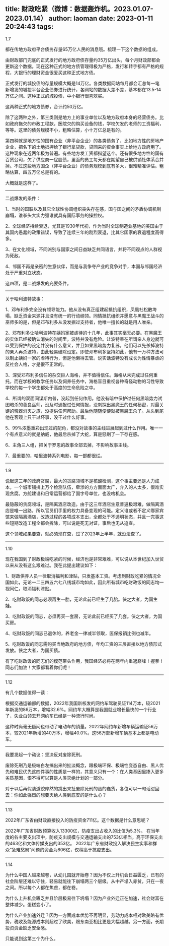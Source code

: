 title: 财政吃紧（微博：数据轰炸机。2023.01.07-2023.01.14）
author: laoman
date: 2023-01-11 20:24:43
tags:
---
1.7

都在传地方政府平台债务存量65万亿人民的消息哦。<!--more-->梳理一下这个数据的组成。

由财政部门兜底的正式发行的地方政府债存量约35万亿出头，每个月财政部都会更新这个数据。现在这种正式的地方债管理得极为严格，发行和转手都有严格的规程，大银行的理财资金很爱买这种正式地方债。

正式发行的城投债的存量规模大概是14万亿。各类数据网站每月都会汇总每一笔新增发的城投平台企业债券进行统计，各网站的数据大差不差，基本都在13.5-14万亿之间。这种正式的城投债，中小银行很喜欢买。

这两种正式的地方债券，合计约50万亿。

除了这两种之外，第三类则是地方上的事业单位以及地方政府本身的经营债务。比如政府拖欠的市政工程款，医院欠的购买设备的钱，学校欠发的老师的工资福利，等等。这里的债务规模不小，粗略估算，小十万亿总是有的。

第四种就是地方性的国有企业（非平台企业）的各类债务了，比如地方性的房地产企业，把名下的土地抵押给了银行拿贷款，贷回来的资金事实上给地方政府用了。这种现象在近两年极为普遍。有些地方发工资都指望这个。还有很多地方性的国有百货公司，欠了供应商一屁股债，里面的员工每天都在期望自己被供销社体系合并掉。不过这些地方国企（非平台企业）的债务规模到底有多大，很难精准评估。粗略估算，四五万亿总是有的。

大概就是这样了。
- - - 
二战爆发的条件：

1、当时的国联以及其它全球性协调组织丧失存在感，国与国之间的矛盾协调机制崩塌，谁拳头大实力强谁就具有国际事务的操控权。

2、全球经济持续衰退，尤其是1930年代初，作为当时全球制造业基地的美国由于其国内愚蠢的政策错误，导致了连续三年的剧烈衰退，比其它国家的衰退程度高得多。

3、在文化领域，不同派别与国家之间日益缺乏共同语言，并将不同观点的人群视为死敌。

4、邻国不再是亲密的生意伙伴，而是与我争夺产业的竞争对手，本国与邻国经济处于严重对立状态。

这四项，是二战爆发的充要条件。
- - -
关于哈利波特故事：

1、邓布利多完全没有领导能力。他从没有真正组建起抵抗组织，凤凰社松散垮塌，缺乏资金来源并且没有统一的行动纲领。同情抵抗组织并愿意与黑魔王战斗的巫师多的是，但是邓布利多从没发掘过支持者，他唯一擅长的就是用人唯亲。

2、邓布利多让哈利波特在姨妈家被虐待的十几年，此事其实毫无必要。在黑魔王的实体已经被确认消失的时间里，波特并没有危险。让波特呆在所谓亲人身边就可以受到保护的设定并没有什么意义，并且如果黑暗势力复苏，他们可以先杀掉波特的亲人再杀波特，由此轻易破除设定。即使邓布利多坚持如此，他有一万种方法可以制止姨妈一家的虐待行为，但是他懒得去管。说实话波特没有成长为性情暴虐的反社会人格，才是很不正常的。

3、深受邓布利多信任的杂交巨人海格，并不值得信任。海格从未完成过任何重托，而在学校的教学任务以及饲养任务中，海格盲目重视各种奇怪动物的习性导致学校的每一个学生都处于高度的生命危险之中。

4、所谓的双面间谍斯内普，没起到任何作用。他没有暗中保护过任何黑暗势力试图暗杀的善良巫师，没及时通报过任何情报，没刺探出黑魔王的任何秘密，对最关键的魂器消灭之旅，没提供任何帮助。最后他随随便便就被黑魔王杀了。从头到尾他在客观上只干过坏事，没干过什么好事。

5、99%浓墨重彩出现过的配角，都没对故事的主线进展起到过什么作用。唯一一个有点意义的就是纳威，他最后杀掉了大蛇，算是怒刷了一下存在感。

6、主角三人组，把关于罗恩的故事全部去掉，不影响故事主线。

7、最重要的，哈里波特系列电影，每一部都很烂。
- - -
1.9

说起这三年的政府贪腐，最大的贪腐领域不是核酸检测，这个事主要还是人力成本，一个城市铺排上万个检测队伍，牵涉的方方面面太广，介入的人太多，很难实现贪腐。方舱建设和日常运营都给了国字号单位，也没啥机会。

最隐蔽的贪腐领域，是隔离酒店改造。由于这三年酒店生意普遍极艰难，做隔离酒店是唯一出路，所以官员们手里的权力具备变现的可能。定义谁或者不定义哪家宾馆来做隔离酒店，改造过程的各项成本支出，全都处于不透明状态，并且一完事这些短期改造工程全都会拆除，可以说是死无对证，事后也无从追查。

这个领域如果要查，就必须现在查，过了2023年上半年，就没法查了。
- - -
1.10

现在我国到了财政极端吃紧的时候，经济也是非常艰难，可以说从本世纪加入世贸以来从没有这么艰难过。我在此提出建议如下：

1、财政供养人员一律取消福利和津贴，只发基本工资。考虑到财政吃紧的情况全国如此，无论一二三四五六七八线城市均如此，因此所有城市吃财政饭的同志均一视同仁，取消福利津贴。

2、吃财政饭的同志必须再生一胎，无论此前已经生了几胎。侠之大者，为国生娃。

3、吃财政饭的同志，必须再买一套房，无论此前已经买了几套。侠之大者，为国买房。

4、吃财政饭的同志已退休的，养老金一律减半领取，医保报销比例也减半。

5、吃财政饭的同志需购买当地政府的地方债，年均工资的三层直接以地方债形式发放。侠之大者，为国买债。

有了吃财政饭的同志们的模范带头作用，我国经济必将在两年内重返巅峰！握拳！同志们加油！大家都看着你们呢！
- - -
1.12

有几个数据值得一读：

根据交通运输部的数据，2022年我国新核发的网约车驾驶员证114万本，较2021年新发的86万本，增幅32.6%。网约车大概算是我国就业增长最快的一个行业了，失业白领去开网约车已经是一种流行时尚。

这种时尚毫无疑问也带动了电动车的销量。2022年网约车新增车辆运输证56万本，较2021年新增的40万本，增幅40.0%。这56万部新增车辆基本上都是电动车。
- - -

我要发起一个动议：坚决反对废除死刑。

废除死刑乃是极端白左搞出来的扯淡概念，跟极端环保、极端性变态自由、黑人优先和难民优先这四件事的性质是一样的，其意义只有一个：在人类基因里掺入更多劣质基因，恨不得可以算是人类灭绝计划的一部分。

对于以后再假装道貌岸然的跳出来扯废除死刑的蛋的蠢货，各位可以一句话怼回去：你如此强烈的想要灭绝人类到底安的是什么心？
- - -
1.13

2022年广东省由财政直接投入的防疫资金711亿。这个数据是什么意思呢？

2022年广东省财政预算收入13300亿，防疫支出占收入的比值为5.3%。
在当年度的各主要支出项中，防疫支出规模与交通运输支出的753亿相当，高于环保支出的463亿和文体传媒支出的353亿。
2022年广东省财政投入解决民生实事和群众“急难愁盼”问题的资金为806亿，仅稍高于抗疫支出。

- - -
1.14

为什么中国人越来越卷，从幼儿园就开始卷？因为不仅上升机会日益匮乏，已有的社会阶层还难以守住，轻易就能往下崩塌两三个层级。从中产塌入赤贫，只在一夜之间。所以每个人都在焦虑，都在卷。

为什么上升机会匮乏并且阶层极易往下坍塌？因为产业外迁正在加速，社会财富在整体减少。蛋糕变小了。

为什么产业加速外迁？因为一方面成本优势不再明显，劳动力成本相对欧美略有优势，税收及能源成本则超过了欧美，跟东南亚相比更是大幅超越。另一方面，长期投资资金缺乏安全感。

只能说到这第三个为什么。